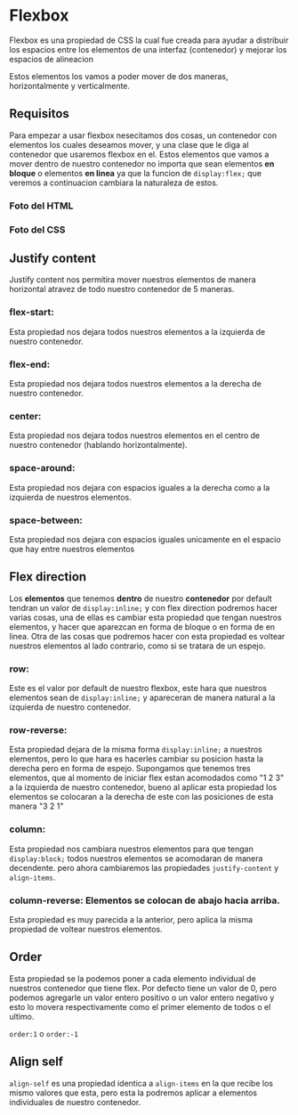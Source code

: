 # Flexbox

Flexbox es una propiedad de CSS la cual fue creada para ayudar a distribuir los espacios entre los elementos de una interfaz (contenedor) y mejorar los espacios de alineacion

Estos elementos los vamos a poder mover de dos maneras, horizontalmente y verticalmente.

## Requisitos

Para empezar a usar flexbox nesecitamos dos cosas, un contenedor con elementos los cuales deseamos mover, y una clase que le diga al contenedor que usaremos flexbox en el.
Estos elementos que vamos a mover dentro de nuestro contenedor no importa que sean elementos **en bloque** o elementos **en linea** ya que la funcion de `display:flex;` que veremos a continuacion cambiara la naturaleza de estos.

### Foto del HTML
### Foto del CSS

## Justify content

Justify content nos permitira mover nuestros elementos de manera horizontal atravez de todo nuestro contenedor de 5 maneras.

### flex-start:

Esta propiedad nos dejara todos nuestros elementos a la izquierda de nuestro contenedor.
 
### flex-end: 

Esta propiedad nos dejara todos nuestros elementos a la derecha de nuestro contenedor.

### center:

Esta propiedad nos dejara todos nuestros elementos en el centro de nuestro contenedor (hablando horizontalmente).

### space-around:

Esta propiedad nos dejara con espacios iguales a la derecha como a la izquierda de nuestros elementos.

### space-between:

Esta propiedad nos dejara con espacios iguales unicamente en el espacio que hay entre nuestros elementos

## Flex direction

Los **elementos** que tenemos **dentro** de nuestro **contenedor** por default tendran un valor de `display:inline;` y con flex direction podremos hacer varias cosas, una de ellas es cambiar esta propiedad que tengan nuestros elementos, y hacer que aparezcan en forma de bloque o en forma de en linea.
Otra de las cosas que podremos hacer con esta propiedad es voltear nuestros elementos al lado contrario, como si se tratara de un espejo.

### row: 

Este es el valor por default de nuestro flexbox, este hara que nuestros elementos sean de `display:inline;` y apareceran de manera natural a la izquierda de nuestro contenedor.

### row-reverse:

Esta propiedad dejara de la misma forma `display:inline;` a nuestros elementos, pero lo que hara es hacerles cambiar su posicion hasta la derecha pero en forma de espejo.
Supongamos que tenemos tres elementos, que al momento de iniciar flex estan acomodados como "1 2 3" a la izquierda de nuestro contenedor, bueno al aplicar esta propiedad los elementos se colocaran a la derecha de este con las posiciones de esta manera 
"3 2 1"

### column:

Esta propiedad nos cambiara nuestros elementos para que tengan `display:block;` todos nuestros elementos se acomodaran de manera decendente. pero ahora cambiaremos las propiedades `justify-content` y `align-items`.
### column-reverse: Elementos se colocan de abajo hacia arriba.

Esta propiedad es muy parecida a la anterior, pero aplica la misma propiedad de voltear nuestros elementos.

## Order

Esta propiedad se la podemos poner a cada elemento individual de nuestros contenedor que tiene flex.
Por defecto tiene un valor de 0, pero podemos agregarle un valor entero positivo o un valor entero negativo y esto lo movera respectivamente como el primer elemento de todos o el ultimo.

`order:1` o `order:-1`

## Align self

`align-self` es una propiedad identica a `align-items` en la que recibe los mismo valores que esta, pero esta la podremos aplicar a elementos individuales de nuestro contenedor.

